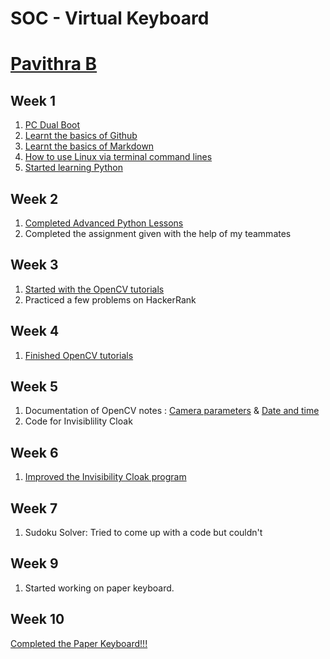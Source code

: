 # <p align=”center”> SOC - Virtual Keyboard </p>
# <p align=”center”> [Pavithra B](https://github.com/PavithraB10/Virtual_Keyboard.git) </p>

## Week 1

1. [PC Dual Boot](https://www.youtube.com/watch?v=u5QyjHIYwTQ)
2. [Learnt the basics of Github](https://guides.github.com/activities/hello-world/)
3. [Learnt the basics of Markdown](https://www.youtube.com/watch?v=bpdvNwvEeSE)
4. [How to use Linux via terminal command lines](https://github.com/learnbyexample/Linux_command_line)
5. [Started learning Python](https://docs.python.org/3/tutorial/)


## Week 2

1. [Completed Advanced Python Lessons](https://scipy-lectures.org/)
2. Completed the assignment given with the help of my teammates


## Week 3

1. [Started with the OpenCV tutorials](https://www.youtube.com/watch?v=kdLM6AOd2vc&list=PLS1QulWo1RIa7D1O6skqDQ-JZ1GGHKK-K)
2. Practiced a few problems on HackerRank


## Week 4

1. [Finished OpenCV tutorials](https://www.geeksforgeeks.org/opencv-python-tutorial/)


## Week 5

1. Documentation of OpenCV notes : [Camera parameters](https://github.com/PavithraB10/Virtual_Keyboard/blob/master/Camera%20Parameters) & [Date and time](https://github.com/PavithraB10/Virtual_Keyboard/blob/master/Date%20Time)
2. Code for Invisiblility Cloak


## Week 6

1. [Improved the Invisibility Cloak program](https://github.com/PavithraB10/Virtual_Keyboard/blob/master/Invisible_Cloak)


## Week 7

1. Sudoku Solver: Tried to come up with a code but couldn't


## Week 9

1. Started working on paper keyboard.

## Week 10

  [Completed the Paper Keyboard!!!](https://github.com/PavithraB10/Virtual_Keyboard/blob/master/Virtual_Keyboard)
